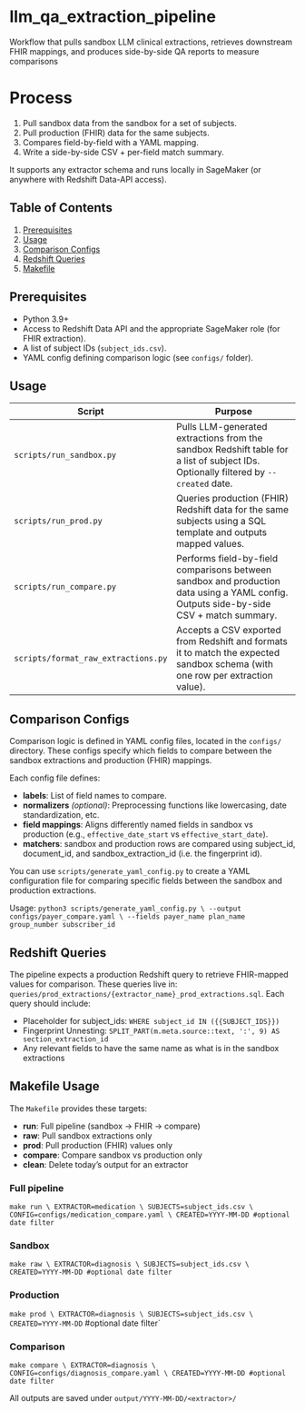 # llm_qa_extraction_pipeline
Workflow that pulls sandbox LLM clinical extractions, retrieves downstream FHIR mappings, and produces side-by-side QA reports to measure comparisons

# Process
1. Pull sandbox data from the sandbox for a set of subjects.
2. Pull production (FHIR) data for the same subjects.  
3. Compares field-by-field with a YAML mapping.  
4. Write a side-by-side CSV + per-field match summary.

It supports any extractor schema and runs locally in SageMaker (or anywhere with Redshift Data-API access).

## Table of Contents
1. [Prerequisites](#prerequisites)
2. [Usage](#usage)
3. [Comparison Configs](#comparison-configs)  
4. [Redshift Queries](#redshift-queries)  
5. [Makefile](#makefile)

## Prerequisites
- Python 3.9+
- Access to Redshift Data API and the appropriate SageMaker role (for FHIR extraction).
- A list of subject IDs (`subject_ids.csv`).
- YAML config defining comparison logic (see `configs/` folder).

## Usage
| Script                          | Purpose                                                                                          |
|----------------------------------|--------------------------------------------------------------------------------------------------|
| `scripts/run_sandbox.py`         | Pulls LLM-generated extractions from the sandbox Redshift table for a list of subject IDs. Optionally filtered by `--created` date. |
| `scripts/run_prod.py`            | Queries production (FHIR) Redshift data for the same subjects using a SQL template and outputs mapped values. |
| `scripts/run_compare.py`         | Performs field-by-field comparisons between sandbox and production data using a YAML config. Outputs side-by-side CSV + match summary. |
| `scripts/format_raw_extractions.py` | Accepts a CSV exported from Redshift and formats it to match the expected sandbox schema (with one row per extraction value). |

## Comparison Configs
Comparison logic is defined in YAML config files, located in the `configs/` directory. These configs specify which fields to compare between the sandbox extractions and production (FHIR) mappings.

Each config file defines:
- **labels**: List of field names to compare.
- **normalizers** *(optional)*: Preprocessing functions like lowercasing, date standardization, etc.
- **field mappings**: Aligns differently named fields in sandbox vs production (e.g., `effective_date_start` vs `effective_start_date`).
- **matchers**: sandbox and production rows are compared using subject_id, document_id, and sandbox_extraction_id (i.e. the fingerprint id).

You can use `scripts/generate_yaml_config.py` to create a YAML configuration file for comparing specific fields between the sandbox and production extractions. 

Usage:
`python3 scripts/generate_yaml_config.py \
  --output configs/payer_compare.yaml \
  --fields payer_name plan_name group_number subscriber_id`

## Redshift Queries
The pipeline expects a production Redshift query to retrieve FHIR-mapped values for comparison. These queries live in: `queries/prod_extractions/{extractor_name}_prod_extractions.sql`. Each query should include:

- Placeholder for subject_ids: `WHERE subject_id IN ({{SUBJECT_IDS}})`
- Fingerprint Unnesting: `SPLIT_PART(m.meta.source::text, ':', 9) AS section_extraction_id`
- Any relevant fields to have the same name as what is in the sandbox extractions

## Makefile Usage
The `Makefile` provides these targets:

- **run**: Full pipeline (sandbox → FHIR → compare)  
- **raw**: Pull sandbox extractions only  
- **prod**: Pull production (FHIR) values only  
- **compare**: Compare sandbox vs production only  
- **clean**: Delete today’s output for an extractor  

### Full pipeline
`make run \
  EXTRACTOR=medication \
  SUBJECTS=subject_ids.csv \
  CONFIG=configs/medication_compare.yaml \
  CREATED=YYYY-MM-DD #optional date filter`

### Sandbox
`make raw \
  EXTRACTOR=diagnosis \
  SUBJECTS=subject_ids.csv \
  CREATED=YYYY-MM-DD #optional date filter`

### Production
`make prod \
  EXTRACTOR=diagnosis \
  SUBJECTS=subject_ids.csv \
  CREATED=YYYY-MM-DD` #optional date filter`

### Comparison
`make compare \
  EXTRACTOR=diagnosis \
  CONFIG=configs/diagnosis_compare.yaml \
  CREATED=YYYY-MM-DD #optional date filter`

All outputs are saved under `output/YYYY-MM-DD/<extractor>/`
